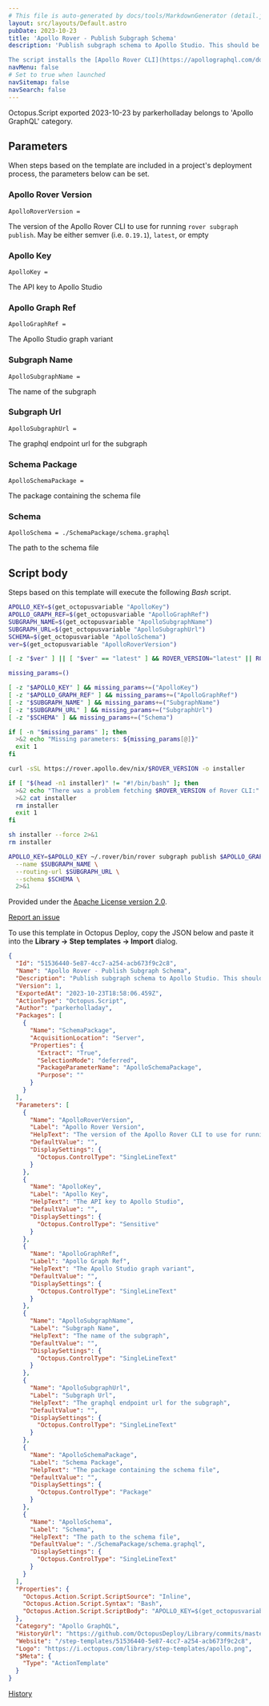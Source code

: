 ```yaml
---
# This file is auto-generated by docs/tools/MarkdownGenerator (detail.js)
layout: src/layouts/Default.astro
pubDate: 2023-10-23
title: 'Apollo Rover - Publish Subgraph Schema'
description: 'Publish subgraph schema to Apollo Studio. This should be run after successfully deploying a subgraph service.

The script installs the [Apollo Rover CLI](https://apollographql.com/docs/rover) and runs the `rover subgraph publish` command.'
navMenu: false
# Set to true when launched
navSitemap: false
navSearch: false
---
```


Octopus.Script exported 2023-10-23 by parkerholladay belongs to 'Apollo GraphQL' category.

## Parameters

When steps based on the template are included in a project's deployment process, the parameters below can be set.


<div class="param">

### Apollo Rover Version

`ApolloRoverVersion = `

The version of the Apollo Rover CLI to use for running `rover subgraph publish`.
May be either semver (i.e. `0.19.1`), `latest`, or empty

</div>
        
<div class="param">

### Apollo Key

`ApolloKey = `

The API key to Apollo Studio

</div>
        
<div class="param">

### Apollo Graph Ref

`ApolloGraphRef = `

The Apollo Studio graph variant

</div>
        
<div class="param">

### Subgraph Name

`ApolloSubgraphName = `

The name of the subgraph

</div>
        
<div class="param">

### Subgraph Url

`ApolloSubgraphUrl = `

The graphql endpoint url for the subgraph

</div>
        
<div class="param">

### Schema Package

`ApolloSchemaPackage = `

The package containing the schema file

</div>
        
<div class="param">

### Schema

`ApolloSchema = ./SchemaPackage/schema.graphql`

The path to the schema file

</div>
        

## Script body

Steps based on this template will execute the following *Bash* script.

```bash
APOLLO_KEY=$(get_octopusvariable "ApolloKey")
APOLLO_GRAPH_REF=$(get_octopusvariable "ApolloGraphRef")
SUBGRAPH_NAME=$(get_octopusvariable "ApolloSubgraphName")
SUBGRAPH_URL=$(get_octopusvariable "ApolloSubgraphUrl")
SCHEMA=$(get_octopusvariable "ApolloSchema")
ver=$(get_octopusvariable "ApolloRoverVersion")

[ -z "$ver" ] || [ "$ver" == "latest" ] && ROVER_VERSION="latest" || ROVER_VERSION="v$ver"

missing_params=()

[ -z "$APOLLO_KEY" ] && missing_params+=("ApolloKey")
[ -z "$APOLLO_GRAPH_REF" ] && missing_params+=("ApolloGraphRef")
[ -z "$SUBGRAPH_NAME" ] && missing_params+=("SubgraphName")
[ -z "$SUBGRAPH_URL" ] && missing_params+=("SubgraphUrl")
[ -z "$SCHEMA" ] && missing_params+=("Schema")

if [ -n "$missing_params" ]; then
  >&2 echo "Missing parameters: ${missing_params[@]}"
  exit 1
fi

curl -sSL https://rover.apollo.dev/nix/$ROVER_VERSION -o installer

if [ "$(head -n1 installer)" != "#!/bin/bash" ]; then
  >&2 echo "There was a problem fetching $ROVER_VERSION of Rover CLI:"
  >&2 cat installer
  rm installer
  exit 1
fi

sh installer --force 2>&1
rm installer

APOLLO_KEY=$APOLLO_KEY ~/.rover/bin/rover subgraph publish $APOLLO_GRAPH_REF \
  --name $SUBGRAPH_NAME \
  --routing-url $SUBGRAPH_URL \
  --schema $SCHEMA \
  2>&1

```

Provided under the [Apache License version 2.0](https://github.com/OctopusDeploy/Library/blob/master/LICENSE.txt).

[Report an issue](https://github.com/OctopusDeploy/Library/issues/new?assignees=&labels=&projects=&template=bug-report.yml&title=Issue%20with%20Apollo%20Rover%20-%20Publish%20Subgraph%20Schema&step-template=Apollo%20Rover%20-%20Publish%20Subgraph%20Schema)

<div class="get-json">

To use this template in Octopus Deploy, copy the JSON below and paste it into the **Library → Step templates → Import** dialog.

```json
{
  "Id": "51536440-5e87-4cc7-a254-acb673f9c2c8",
  "Name": "Apollo Rover - Publish Subgraph Schema",
  "Description": "Publish subgraph schema to Apollo Studio. This should be run after successfully deploying a subgraph service.\n\nThe script installs the [Apollo Rover CLI](https://apollographql.com/docs/rover) and runs the `rover subgraph publish` command.",
  "Version": 1,
  "ExportedAt": "2023-10-23T18:58:06.459Z",
  "ActionType": "Octopus.Script",
  "Author": "parkerholladay",
  "Packages": [
    {
      "Name": "SchemaPackage",
      "AcquisitionLocation": "Server",
      "Properties": {
        "Extract": "True",
        "SelectionMode": "deferred",
        "PackageParameterName": "ApolloSchemaPackage",
        "Purpose": ""
      }
    }
  ],
  "Parameters": [
    {
      "Name": "ApolloRoverVersion",
      "Label": "Apollo Rover Version",
      "HelpText": "The version of the Apollo Rover CLI to use for running `rover subgraph publish`.\nMay be either semver (i.e. `0.19.1`), `latest`, or empty",
      "DefaultValue": "",
      "DisplaySettings": {
        "Octopus.ControlType": "SingleLineText"
      }
    },
    {
      "Name": "ApolloKey",
      "Label": "Apollo Key",
      "HelpText": "The API key to Apollo Studio",
      "DefaultValue": "",
      "DisplaySettings": {
        "Octopus.ControlType": "Sensitive"
      }
    },
    {
      "Name": "ApolloGraphRef",
      "Label": "Apollo Graph Ref",
      "HelpText": "The Apollo Studio graph variant",
      "DefaultValue": "",
      "DisplaySettings": {
        "Octopus.ControlType": "SingleLineText"
      }
    },
    {
      "Name": "ApolloSubgraphName",
      "Label": "Subgraph Name",
      "HelpText": "The name of the subgraph",
      "DefaultValue": "",
      "DisplaySettings": {
        "Octopus.ControlType": "SingleLineText"
      }
    },
    {
      "Name": "ApolloSubgraphUrl",
      "Label": "Subgraph Url",
      "HelpText": "The graphql endpoint url for the subgraph",
      "DefaultValue": "",
      "DisplaySettings": {
        "Octopus.ControlType": "SingleLineText"
      }
    },
    {
      "Name": "ApolloSchemaPackage",
      "Label": "Schema Package",
      "HelpText": "The package containing the schema file",
      "DefaultValue": "",
      "DisplaySettings": {
        "Octopus.ControlType": "Package"
      }
    },
    {
      "Name": "ApolloSchema",
      "Label": "Schema",
      "HelpText": "The path to the schema file",
      "DefaultValue": "./SchemaPackage/schema.graphql",
      "DisplaySettings": {
        "Octopus.ControlType": "SingleLineText"
      }
    }
  ],
  "Properties": {
    "Octopus.Action.Script.ScriptSource": "Inline",
    "Octopus.Action.Script.Syntax": "Bash",
    "Octopus.Action.Script.ScriptBody": "APOLLO_KEY=$(get_octopusvariable \"ApolloKey\")\nAPOLLO_GRAPH_REF=$(get_octopusvariable \"ApolloGraphRef\")\nSUBGRAPH_NAME=$(get_octopusvariable \"ApolloSubgraphName\")\nSUBGRAPH_URL=$(get_octopusvariable \"ApolloSubgraphUrl\")\nSCHEMA=$(get_octopusvariable \"ApolloSchema\")\nver=$(get_octopusvariable \"ApolloRoverVersion\")\n\n[ -z \"$ver\" ] || [ \"$ver\" == \"latest\" ] && ROVER_VERSION=\"latest\" || ROVER_VERSION=\"v$ver\"\n\nmissing_params=()\n\n[ -z \"$APOLLO_KEY\" ] && missing_params+=(\"ApolloKey\")\n[ -z \"$APOLLO_GRAPH_REF\" ] && missing_params+=(\"ApolloGraphRef\")\n[ -z \"$SUBGRAPH_NAME\" ] && missing_params+=(\"SubgraphName\")\n[ -z \"$SUBGRAPH_URL\" ] && missing_params+=(\"SubgraphUrl\")\n[ -z \"$SCHEMA\" ] && missing_params+=(\"Schema\")\n\nif [ -n \"$missing_params\" ]; then\n  >&2 echo \"Missing parameters: ${missing_params[@]}\"\n  exit 1\nfi\n\ncurl -sSL https://rover.apollo.dev/nix/$ROVER_VERSION -o installer\n\nif [ \"$(head -n1 installer)\" != \"#!/bin/bash\" ]; then\n  >&2 echo \"There was a problem fetching $ROVER_VERSION of Rover CLI:\"\n  >&2 cat installer\n  rm installer\n  exit 1\nfi\n\nsh installer --force 2>&1\nrm installer\n\nAPOLLO_KEY=$APOLLO_KEY ~/.rover/bin/rover subgraph publish $APOLLO_GRAPH_REF \\\n  --name $SUBGRAPH_NAME \\\n  --routing-url $SUBGRAPH_URL \\\n  --schema $SCHEMA \\\n  2>&1\n"
  },
  "Category": "Apollo GraphQL",
  "HistoryUrl": "https://github.com/OctopusDeploy/Library/commits/master/step-templates//opt/buildagent/work/75443764cd38076d/step-templates/apollo-rover-publish-subgraph-schema.json",
  "Website": "/step-templates/51536440-5e87-4cc7-a254-acb673f9c2c8",
  "Logo": "https://i.octopus.com/library/step-templates/apollo.png",
  "$Meta": {
    "Type": "ActionTemplate"
  }
}
```

[History](https://github.com/OctopusDeploy/Library/commits/master/step-templates/https://github.com/OctopusDeploy/Library/commits/master/step-templates//opt/buildagent/work/75443764cd38076d/step-templates/apollo-rover-publish-subgraph-schema.json)

</div>
